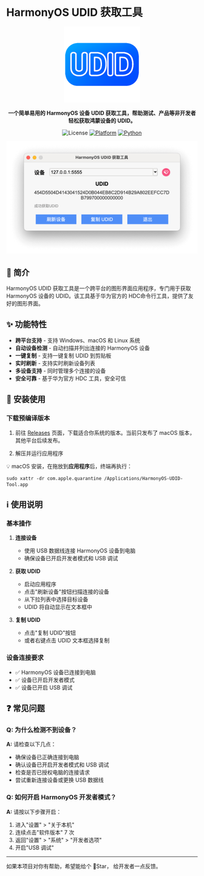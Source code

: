 # HarmonyOS UDID 获取工具

<div align="center">
<img src="icon.png" width="200">


**一个简单易用的 HarmonyOS 设备 UDID 获取工具，帮助测试、产品等非开发者轻松获取鸿蒙设备的 UDID。**

![License](https://img.shields.io/badge/License-Apache%202.0-green.svg)
[![Platform](https://img.shields.io/badge/platform-Windows%20%7C%20macOS%20%7C%20Linux-lightgrey.svg)]()
[![Python](https://img.shields.io/badge/python-3.7%2B-blue.svg)]()

</div>


![](./screenshots/app.png)

## 📖 简介

HarmonyOS UDID 获取工具是一个跨平台的图形界面应用程序，专门用于获取 HarmonyOS 设备的 UDID。该工具基于华为官方的 HDC命令行工具，提供了友好的图形界面。

## ✨ 功能特性

-  **跨平台支持** - 支持 Windows、macOS 和 Linux 系统
-  **自动设备检测** - 自动扫描并列出连接的 HarmonyOS 设备
-  **一键复制** - 支持一键复制 UDID 到剪贴板
-  **实时刷新** - 支持实时刷新设备列表
-  **多设备支持** - 同时管理多个连接的设备
-  **安全可靠** - 基于华为官方 HDC 工具，安全可信

## 🚀 安装使用

### 下载预编译版本

1. 前往 [Releases](https://github.com/iHongRen/harmony-udid-tool/releases) 页面，下载适合你系统的版本。当前只发布了 macOS 版本，其他平台后续发布。

2. 解压并运行应用程序

  

💡 macOS 安装，在拖放到**应用程序**后，终端再执行：

```
sudo xattr -dr com.apple.quarantine /Applications/HarmonyOS-UDID-Tool.app
```

  

## ℹ️ 使用说明

### 基本操作

1. **连接设备**
   - 使用 USB 数据线连接 HarmonyOS 设备到电脑
   - 确保设备已开启开发者模式和 USB 调试

2. **获取 UDID**
   - 启动应用程序
   - 点击"刷新设备"按钮扫描连接的设备
   - 从下拉列表中选择目标设备
   - UDID 将自动显示在文本框中

3. **复制 UDID**
   - 点击"复制 UDID"按钮
   - 或者右键点击 UDID 文本框选择复制

### 设备连接要求

- ✅ HarmonyOS 设备已连接到电脑
- ✅ 设备已开启开发者模式
- ✅ 设备已开启 USB 调试

## ❓ 常见问题

### Q: 为什么检测不到设备？

**A:** 请检查以下几点：
- 确保设备已正确连接到电脑
- 确认设备已开启开发者模式和 USB 调试
- 检查是否已授权电脑的连接请求
- 尝试重新连接设备或更换 USB 数据线

### Q: 如何开启 HarmonyOS 开发者模式？

**A:** 请按以下步骤开启：
1. 进入"设置" > "关于本机"
2. 连续点击"软件版本" 7 次
3. 返回"设置" > "系统" > "开发者选项"
4. 开启"USB 调试"


---
如果本项目对你有帮助，希望能给个 🌟Star， 给开发者一点反馈。